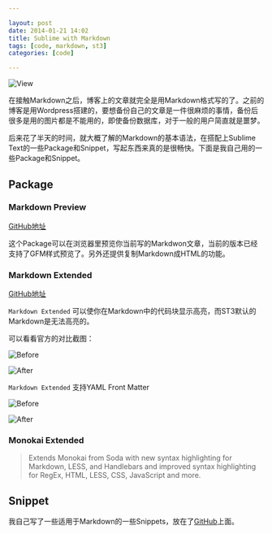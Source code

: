 ```yaml
---

layout: post
date: 2014-01-21 14:02
title: Sublime with Markdown
tags: [code, markdown, st3]
categories: [code]

---
```


![View]({{site.url}}/assets/blog_img/2014-01-17-sublime-text-with-markdown/preview_md.png) 

在接触Markdown之后，博客上的文章就完全是用Markdown格式写的了。之前的博客是用Wordpress搭建的，要想备份自己的文章是一件很麻烦的事情，备份后很多是用的图片都是不能用的，即使备份数据库，对于一般的用户简直就是噩梦。

后来花了半天的时间，就大概了解的Markdown的基本语法，在搭配上Sublime Text的一些Package和Snippet，写起东西来真的是很畅快。下面是我自己用的一些Package和Snippet。

Package
---

### Markdown Preview

[GitHub地址](https://github.com/revolunet/sublimetext-markdown-preview)

这个Package可以在浏览器里预览你当前写的Markdwon文章，当前的版本已经支持了GFM样式预览了。另外还提供复制Markdown成HTML的功能。

### Markdown Extended

[GitHub地址](https://github.com/jonschlinkert/sublime-markdown-extended)

`Markdown Extended` 可以使你在Markdown中的代码块显示高亮，而ST3默认的Markdown是无法高亮的。

可以看看官方的对比截图：

![Before]({{site.url}}/assets/blog_img/2014-01-17-sublime-text-with-markdown/markdown-ex-raw.png) 

<!-- more -->

![After]({{site.url}}/assets/blog_img/2014-01-17-sublime-text-with-markdown/markdown-ex-after.png) 

`Markdown Extended` 支持YAML Front Matter

![Before]({{site.url}}/assets/blog_img/2014-01-17-sublime-text-with-markdown/ymal_raw.png) 

<!-- more -->

![After]({{site.url}}/assets/blog_img/2014-01-17-sublime-text-with-markdown/ymal_after.png) 

### Monokai Extended

> Extends Monokai from Soda with new syntax highlighting for Markdown, LESS, and Handlebars and improved syntax highlighting for RegEx, HTML, LESS, CSS, JavaScript and more.


Snippet
---

我自己写了一些适用于Markdown的一些Snippets，放在了[GitHub](https://github.com/onion7878/sublime2-snippets/tree/master/MarkDown%20Snippet)上面。